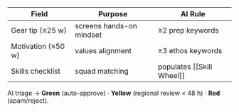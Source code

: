| Field | Purpose | AI Rule |
|-------|---------|---------|
| Gear tip (≤25 w) | screens hands-on mindset | ≥2 prep keywords |
| Motivation (≤50 w) | values alignment | ≥3 ethos keywords |
| Skills checklist | squad matching | populates [[Skill Wheel]] |  
AI triage → **Green** (auto-approve) · **Yellow** (regional review < 48 h) · **Red** (spam/reject).